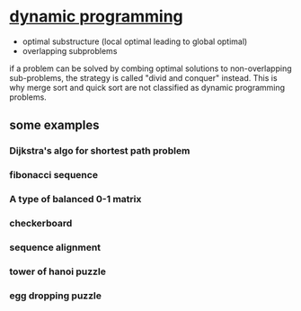 # [dynamic programming](https://en.wikipedia.org/wiki/Dynamic_programming)

* optimal substructure (local optimal leading to global optimal)
* overlapping subproblems 

if a problem can be solved by combing optimal solutions to non-overlapping sub-problems, the strategy is called "divid and conquer" instead. This is why merge sort and quick sort are not classified as dynamic programming problems.

## some examples

### Dijkstra's algo for shortest path problem

### fibonacci sequence

### A type of balanced 0-1 matrix

### checkerboard

### sequence alignment

### tower of hanoi puzzle

### egg dropping puzzle



